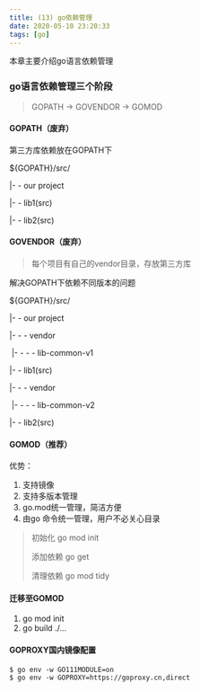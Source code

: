 ```yaml
---
title: (13) go依赖管理
date: 2020-05-10 23:20:33
tags: [go]
---
```


本章主要介绍go语言依赖管理

<!--more-->

### go语言依赖管理三个阶段

> GOPATH -> GOVENDOR -> GOMOD

#### GOPATH（废弃）

第三方库依赖放在GOPATH下

${GOPATH}/src/

|- - our project

|- - lib1(src)

|- - lib2(src)

#### GOVENDOR（废弃）

> 每个项目有自己的vendor目录，存放第三方库

解决GOPATH下依赖不同版本的问题

${GOPATH}/src/

|- - our project

   |- - - vendor

​        |- - - - lib-common-v1

|- - lib1(src)

   |- - - vendor 

​        |- - - - lib-common-v2

|- - lib2(src)

#### GOMOD（推荐）

优势：

1. 支持镜像
2. 支持多版本管理
3. go.mod统一管理，简洁方便
4. 由go 命令统一管理，用户不必关心目录

> 初始化 go mod init <module>
>
> 添加依赖 go get
>
> 清理依赖 go mod tidy

#### 迁移至GOMOD

1. go mod init <moduleName>
2. go build ./...

#### GOPROXY国内镜像配置

```shell
$ go env -w GO111MODULE=on
$ go env -w GOPROXY=https://goproxy.cn,direct
```

